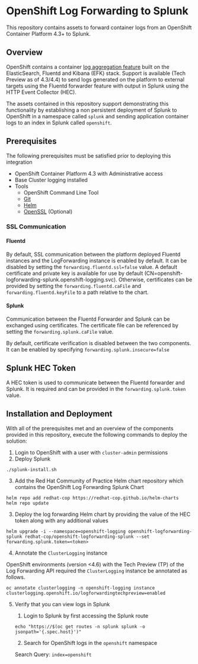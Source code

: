 OpenShift Log Forwarding to Splunk
==================================

This repository contains assets to forward container logs from an OpenShift Container Platform 4.3+ to Splunk.

## Overview

OpenShift contains a container [log aggregation feature](https://docs.openshift.com/container-platform/4.4/logging/config/cluster-logging-external.html) built on the ElasticSearch, Fluentd and Kibana (EFK) stack. Support is available (Tech Preview as of 4.3/4.4) to send logs generated on the platform to external targets using the Fluentd forwarder feature with output in Splunk using the HTTP Event Collector (HEC).

The assets contained in this repository support demonstrating this functionality by establishing a non persistent deployment of Splunk to OpenShift in a namespace called `splunk` and sending application container logs to an index in Splunk called `openshift`.

## Prerequisites

The following prerequisites must be satisfied prior to deploying this integration

* OpenShift Container Platform 4.3 with Administrative access
* Base Cluster logging installed
* Tools
  * OpenShift Command Line Tool
  * [Git](https://git-scm.com/)
  * [Helm](https://helm.s/)
  * [OpenSSL](https://www.openssl.org) (Optional)

### SSL Communication

#### Fluentd

By default, SSL communication between the platform deployed Fluentd instances and the LogForwarding instance is enabled by default. It can be disabled by setting the `forwarding.fluentd.ssl=false` value. A default certificate and private key is available for use by default (CN=openshift-logforwarding-splunk.openshift-logging.svc). Otherwise, certificates can be provided by setting the `forwarding.fluentd.caFile` and `forwarding.fluentd.keyFile` to a path relative to the chart.

#### Splunk

Communication between the Fluentd Forwarder and Splunk can be exchanged using certificates. The certificate file can be referenced by setting the `forwarding.splunk.caFile` value.

By default, certificate verification is disabled between the two components. It can be enabled by specifying `forwarding.splunk.insecure=false`

## Splunk HEC Token

A HEC token is used to communicate between the Fluentd forwarder and Splunk. It is required and can be provided in the `forwarding.splunk.token` value.

## Installation and Deployment

With all of the prerequisites met and an overview of the components provided in this repository, execute the following commands to deploy the solution:

1. Login to OpenShift with a user with `cluster-admin` permissions
2. Deploy Splunk

```
./splunk-install.sh
```

3. Add the Red Hat Community of Practice Helm chart repository which contains the OpenShift Log Forwarding Splunk Chart

```
helm repo add redhat-cop https://redhat-cop.github.io/helm-charts
helm repo update
```

3. Deploy the log forwarding Helm chart by providing the value of the HEC token along with any additional values

```
helm upgrade -i --namespace=openshift-logging openshift-logforwarding-splunk redhat-cop/openshift-logforwarding-splunk --set forwarding.splunk.token=<token>
```

4. Annotate the `ClusterLogging` instance

OpenShift environments (version <4.6) with the Tech Preview (TP) of the Log Forwarding API required the `ClusterLogging` instance be annotated as follows.

```
oc annotate clusterlogging -n openshift-logging instance clusterlogging.openshift.io/logforwardingtechpreview=enabled
```

5. Verify that you can view logs in Splunk

   1. Login to Splunk by first accessing the Splunk route

   ```
   echo "https://$(oc get routes -n splunk splunk -o jsonpath='{.spec.host}')"
   ```

   2. Search for OpenShift logs in the `openshift` namespace

   Search Query: `index=openshift`
